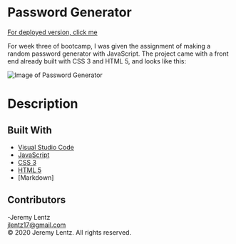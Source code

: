 # Password Generator

[For deployed version, click me](https://jlentz17.github.io/passwordGenerator/)

For week three of bootcamp, I was given the assignment of making a random password generator with JavaScript. The project came with a front end already built with CSS 3 and HTML 5, and looks like this:

![Image of Password Generator](./assets/img/passwordGenerator.png]
)

# Description 


## Built With

* [Visual Studio Code](https://code.visualstudio.com/)
* [JavaScript](https://developer.mozilla.org/en-US/docs/Web/JavaScript)
* [CSS 3](https://developer.mozilla.org/en-US/docs/Web/CSS)
* [HTML 5](https://developer.mozilla.org/en-US/docs/Web/Guide/HTML/HTML5)
* [Markdown]


## Contributors

-Jeremy Lentz <br> <jlentz17@gmail.com> <br> &copy; 2020 Jeremy Lentz. All rights reserved.

